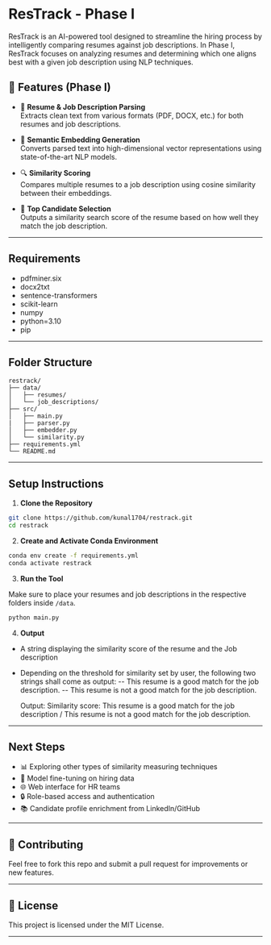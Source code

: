 # ResTrack - Phase I

ResTrack is an AI-powered tool designed to streamline the hiring process by intelligently comparing resumes against job descriptions. In Phase I, ResTrack focuses on analyzing resumes and determining which one aligns best with a given job description using NLP techniques.

## 🚀 Features (Phase I)

- 📄 **Resume & Job Description Parsing**  
  Extracts clean text from various formats (PDF, DOCX, etc.) for both resumes and job descriptions.

- 🧠 **Semantic Embedding Generation**  
  Converts parsed text into high-dimensional vector representations using state-of-the-art NLP models.

- 🔍 **Similarity Scoring**  
  Compares multiple resumes to a job description using cosine similarity between their embeddings.

- 🥇 **Top Candidate Selection**  
  Outputs a similarity search score of the resume based on how well they match the job description.

---

## Requirements

- pdfminer.six
- docx2txt
- sentence-transformers
- scikit-learn
- numpy
- python=3.10
- pip

---

## Folder Structure

```
restrack/
├── data/
│   ├── resumes/
│   └── job_descriptions/
├── src/
│   ├── main.py
|   ├── parser.py
│   ├── embedder.py
│   └── similarity.py
├── requirements.yml
└── README.md
```

---

## Setup Instructions

1. **Clone the Repository**

```bash
git clone https://github.com/kunal1704/restrack.git
cd restrack
```

2. **Create and Activate Conda Environment**

```bash
conda env create -f requirements.yml
conda activate restrack
```

3. **Run the Tool**

Make sure to place your resumes and job descriptions in the respective folders inside `/data`.

```bash
python main.py
```

4. **Output**

- A string displaying the similarity score of the resume and the Job description
- Depending on the threshold for similarity set by user, the following two strings shall come as output:
        -- This resume is a good match for the job description.
        -- This resume is not a good match for the job description.

  Output:
            Similarity score:
            This resume is a good match for the job description / This resume is not a good match for the job description.
---

## Next Steps

- 📊 Exploring other types of similarity measuring techniques 
- 🧠 Model fine-tuning on hiring data
- 🌐 Web interface for HR teams
- 🔒 Role-based access and authentication
- 📚 Candidate profile enrichment from LinkedIn/GitHub

---

## 🤝 Contributing
 
Feel free to fork this repo and submit a pull request for improvements or new features.

---

## 📃 License

This project is licensed under the MIT License.

---
